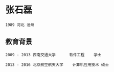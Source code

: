 张石磊
====================
	1989 河北 沧州

教育背景
--------------------
	2009 - 2013	西南交通大学		软件工程	学士

	2013 - 2016	北京航空航天大学	计算机应用技术	硕士
